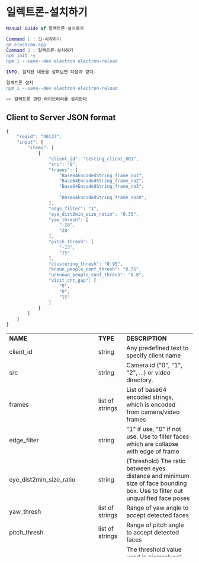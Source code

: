 # 일렉트론-설치하기
```erlang
Manual Guide of 일렉트론-설치하기

Command 1 : 깃-시작하기 
g0 electron-app
Command 2 : 일렉트론-설치하기
npm init -y
npm i --save--dev electron electron-reload

INFO: 설치된 내용을 살펴보면 다음과 같다.

일렉트론 설치
npm i --save--dev electron electron-reload

=> 일렉트론 관련 라이브러리를 설치한다
```


## Client to Server JSON format
```js
{
    "reqid": "40137",
    "input": {
        "items": [
            {
                "client_id": "testing_client_001",
                "src": "0",
                "frames": [
                    "Base64EncodedString_frame_no1",
                    "Base64EncodedString_frame_no2",
                    "Base64EncodedString_frame_no3",
                    ...
                    "Base64EncodedString_frame_no20",
                ],
                "edge_filter": "1",
                "eye_dist2min_size_ratio": "0.35",
                "yaw_thresh": [
                    "-28",
                    "28"
                ],
                "pitch_thresh": [
                    "-15",
                    "15"
                ],
                "clustering_thresh": "0.95",
                "known_people_conf_thresh": "0.75",
                "unknown_people_conf_thresh": "0.8",
                "visit_cnt_gap": [
                    "0",
                    "0",
                    "15"
                ]
            }
        ]
    }
}
```

<table style="height: 600px;" width="424">
<tr>
<td style="width: 139px;"><strong>NAME</strong></td>
<td style="width: 139px;"><strong>TYPE</strong></td>
<td style="width: 750px;"><strong>DESCRIPTION</strong></td>
</tr>
<tr>
<td style="width: 139px;">client_id</td>
<td style="width: 139px;">string</td>
<td style="width: 750px;">Any predefined text to specify client name</td>
</tr>
<tr>
<td style="width: 139px;">src</td>
<td style="width: 139px;">string</td>
<td style="width: 750px;">Camera id ("0", "1", "2", ...) or video directory.</td>
</tr>
<tr>
<td style="width: 139px;">frames</td>
<td style="width: 139px;">list of strings</td>
<td style="width: 750px;">List of base64 encoded strings, which is encoded from camera/video frames</td>
</tr>
<tr>
<td style="width: 139px;">edge_filter</td>
<td style="width: 139px;">string</td>
<td style="width: 750px;">"1" if use, "0" if not use. Use to filter faces which are collapse with edge of frame</td>
</tr>
<tr>
<td style="width: 139px;">eye_dist2min_size_ratio</td>
<td style="width: 139px;">string</td>
<td style="width: 750px;">(Threshold) The ratio between eyes distance and minimum size of face bounding box. Use to filter out unqualified face poses </td>
</tr>
<tr>
<td style="width: 139px;">yaw_thresh</td>
<td style="width: 139px;">list of strings</td>
<td style="width: 750px;">Range of yaw angle to accept detected faces</td>
</tr>
<tr>
<td style="width: 139px;">pitch_thresh</td>
<td style="width: 139px;">list of strings</td>
<td style="width: 750px;">Range of pitch angle to accept detected faces</td>
</tr>
<tr>
<td style="width: 139px;">clustering_thresh</td>
<td style="width: 139px;">string</td>
<td style="width: 750px;">The threshold value used in hierarchical clustering (Ward linkage)</td>
</tr>
<tr>
<td style="width: 139px;">known_people_conf_thresh</td>
<td style="width: 139px;">string</td>
<td style="width: 750px;">Threshold value on confidence value to recognize visitor in known visitor database</td>
</tr>
<tr>
<td style="width: 139px;">unknown_people_conf_thresh</td>
<td style="width: 139px;">string</td>
<td style="width: 750px;">Threshold value on cosine similarity value to recognize visitor in unknown visitors database </td>
</tr>
<tr>
<td style="width: 139px;">visit_cnt_gap</td>
<td style="width: 139px;">list of strings</td>
<td style="width: 750px;">List of time values (hours- minutes - seconds) to specify the gap time for counting number of visitor 's visit times</td>
</tr>
</table>
